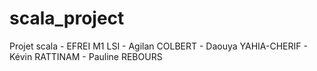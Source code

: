 # scala_project
Projet scala - EFREI M1 LSI - Agilan COLBERT - Daouya YAHIA-CHERIF - Kévin RATTINAM - Pauline REBOURS
